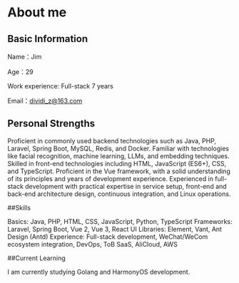 # About me

## Basic Information

Name：Jim

Age：29

Work experience: Full-stack 7 years

Email：<dividi_z@163.com>

## Personal Strengths

Proficient in commonly used backend technologies such as Java, PHP, Laravel, Spring Boot, MySQL, Redis, and Docker.
Familiar with technologies like facial recognition, machine learning, LLMs, and embedding techniques.
Skilled in front-end technologies including HTML, JavaScript (ES6+), CSS, and TypeScript.
Proficient in the Vue framework, with a solid understanding of its principles and years of development experience.
Experienced in full-stack development with practical expertise in service setup, front-end and back-end architecture design, continuous integration, and Linux operations.

##Skills

Basics: Java, PHP, HTML, CSS, JavaScript, Python, TypeScript
Frameworks: Laravel, Spring Boot, Vue 2, Vue 3, React
UI Libraries: Element, Vant, Ant Design (Antd)
Experience: Full-stack development, WeChat/WeCom ecosystem integration, DevOps, ToB SaaS, AliCloud, AWS

##Current Learning

I am currently studying Golang and HarmonyOS development.
